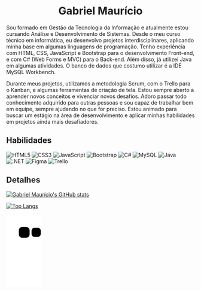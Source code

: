 <h1 align="center">Gabriel Maurício</h1>

Sou formado em Gestão da Tecnologia da Informação e atualmente estou cursando Análise e Desenvolvimento de Sistemas. Desde o meu curso técnico em informática, eu desenvolvo projetos interdisciplinares, aplicando minha base em algumas linguagens de programação. Tenho experiência com HTML, CSS, JavaScript e Bootstrap para o desenvolvimento Front-end, e com C# (Web Forms e MVC) para o Back-end. Além disso, já utilizei Java em algumas atividades. O banco de dados que costumo utilizar é a IDE MySQL Workbench.  

Durante meus projetos, utilizamos a metodologia Scrum, com o Trello para o Kanban, e algumas ferramentas de criação de tela. Estou sempre aberto a aprender novos conceitos e vivenciar novos desafios. Adoro passar todo conhecimento adquirido para outras pessoas e sou capaz de trabalhar bem em equipe, sempre ajudando no que for preciso. Estou animado para buscar um estágio na área de desenvolvimento e aplicar minhas habilidades em projetos ainda mais desafiadores.

## Habilidades
![HTML5](https://img.shields.io/badge/HTML5-E34F26?style=for-the-badge&logo=html5&logoColor=white)
![CSS3](https://img.shields.io/badge/CSS3-1572B6?style=for-the-badge&logo=css3&logoColor=white)
![JavaScript](https://img.shields.io/badge/JavaScript-323330?style=for-the-badge&logo=javascript&logoColor=F7DF1E)
![Bootstrap](https://img.shields.io/badge/Bootstrap-563D7C?style=for-the-badge&logo=bootstrap&logoColor=white)
![C#](https://img.shields.io/badge/C%23-239120?style=for-the-badge&logo=c-sharp&logoColor=white)
![MySQL](https://img.shields.io/badge/MySQL-005C84?style=for-the-badge&logo=mysql&logoColor=white)
![Java](https://img.shields.io/badge/java-%23ED8B00.svg?style=for-the-badge&logo=java&logoColor=white)
![.NET](https://img.shields.io/badge/.NET-512BD4?style=for-the-badge&logo=dotnet&logoColor=white)
![Figma](https://img.shields.io/badge/Figma-F24E1E?style=for-the-badge&logo=figma&logoColor=white)
![Trello](https://img.shields.io/badge/Trello-0052CC?style=for-the-badge&logo=trello&logoColor=white)


## Detalhes
 [![Gabriel Maurício's GitHub stats](https://github-readme-stats.vercel.app/api?username=gmauricio21&show_icons=true&theme=default)](https://github.com/anuraghazra/github-readme-stats)

[![Top Langs](https://github-readme-stats.vercel.app/api/top-langs/?username=gmauricio21&layout=compact&theme=default)](https://github.com/anuraghazra/github-readme-stats)

![Snake animation](https://github.com/gmauricio21/gmauricio21/blob/output/github-contribution-grid-snake.svg)
 
